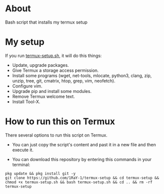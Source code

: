 # About
Bash script that installs my termux setup

# My setup

If you run [termux-setup.sh](https://github.com/1RaY-1/termux-setup/blob/main/termux-setup.sh), it will do this things:
* Update, upgrade packages.
* Give Termux a storage access permission.
* Install some programs (wget, net-tools, mlocate, python3, clang, zip, unzip, tree, git, cmatrix, htop, grep, vim, neofetch).
* Configure vim.
* Upgrade pip and install some modules.
* Remove Termux welcome text.
* Install Tool-X.

# How to run this on Termux
There several options to run this script on Termux.

* You can just copy the script's content and past it in a new file and then execute it.

* You can download this repository by entering this commands in your terminal:
```
pkg update && pkg install git -y
git clone https://github.com/1RaY-1/termux-setup && cd termux-setup && chmod +x termux-setup.sh && bash termux-setup.sh && cd .. && rm -rf termux-setup
```
